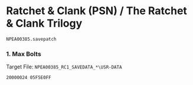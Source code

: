 #  Ratchet & Clank (PSN) / The Ratchet & Clank Trilogy 

`NPEA00385.savepatch`

### 1. Max Bolts

Target File: `NPEA00385_RC1_SAVEDATA_*\USR-DATA`

```
20000024 05F5E0FF
```

